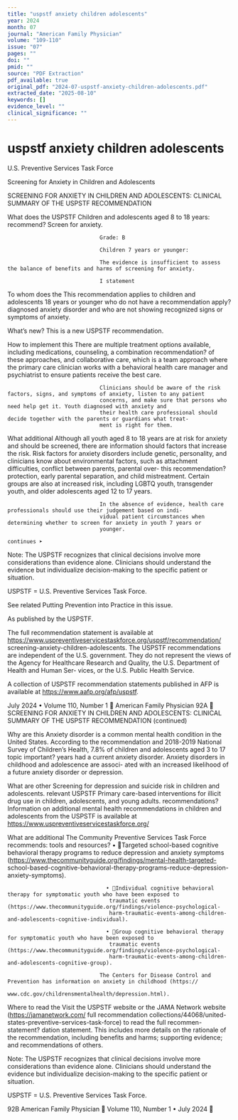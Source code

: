 ```yaml
---
title: "uspstf anxiety children adolescents"
year: 2024
month: 07
journal: "American Family Physician"
volume: "109-110"
issue: "07"
pages: ""
doi: ""
pmid: ""
source: "PDF Extraction"
pdf_available: true
original_pdf: "2024-07-uspstf-anxiety-children-adolescents.pdf"
extracted_date: "2025-08-10"
keywords: []
evidence_level: ""
clinical_significance: ""
---
```


# uspstf anxiety children adolescents

U.S. Preventive Services Task Force

Screening for Anxiety in Children and Adolescents

  SCREENING FOR ANXIETY IN CHILDREN AND ADOLESCENTS:
  CLINICAL SUMMARY OF THE USPSTF RECOMMENDATION

  What does the USPSTF           Children and adolescents aged 8 to 18 years:
  recommend?                     Screen for anxiety.

                                 Grade: B

                                 Children 7 years or younger:

                                 The evidence is insufficient to assess the balance of benefits and harms of screening for anxiety.

                                 I statement

  To whom does the               This recommendation applies to children and adolescents 18 years or younger who do not have a
  recommendation apply?          diagnosed anxiety disorder and who are not showing recognized signs or symptoms of anxiety.

  What’s new?                    This is a new USPSTF recommendation.

  How to implement this          There are multiple treatment options available, including medications, counseling, a combination
  recommendation?                of these approaches, and collaborative care, which is a team approach where the primary care
                                 clinician works with a behavioral health care manager and psychiatrist to ensure patients receive
                                 the best care.

                                 Clinicians should be aware of the risk factors, signs, and symptoms of anxiety, listen to any patient
                                 concerns, and make sure that persons who need help get it. Youth diagnosed with anxiety and
                                 their health care professional should decide together with the parents or guardians what treat-
                                 ment is right for them.


  What additional                Although all youth aged 8 to 18 years are at risk for anxiety and should be screened, there are
  information should             factors that increase the risk. Risk factors for anxiety disorders include genetic, personality, and
  clinicians know about          environmental factors, such as attachment difficulties, conflict between parents, parental over-
  this recommendation?           protection, early parental separation, and child mistreatment. Certain groups are also at increased
                                 risk, including LGBTQ youth, transgender youth, and older adolescents aged 12 to 17 years.

                                 In the absence of evidence, health care professionals should use their judgement based on indi-
                                 vidual patient circumstances when determining whether to screen for anxiety in youth 7 years or
                                 younger.
                                                                                                                                  continues ➤

  Note: The USPSTF recognizes that clinical decisions involve more considerations than evidence alone. Clinicians should understand the evidence
  but individualize decision-making to the specific patient or situation.

  USPSTF = U.S. Preventive Services Task Force.




   See related Putting Prevention into Practice in this issue.

   As published by the USPSTF.

   The full recommendation statement is available at https://www.uspreventiveservicestaskforce.org/uspstf/recommendation/
   screening-anxiety-children-adolescents. The USPSTF recommendations are independent of the U.S. government. They do
   not represent the views of the Agency for Healthcare Research and Quality, the U.S. Department of Health and Human Ser-
   vices, or the U.S. Public Health Service.

   A collection of USPSTF recommendation statements published in AFP is available at https://www.aafp.org/afp/uspstf.




July 2024 • Volume 110, Number 1                                                                                American Family Physician 92A
  SCREENING FOR ANXIETY IN CHILDREN AND ADOLESCENTS:
  CLINICAL SUMMARY OF THE USPSTF RECOMMENDATION (continued)

  Why are this                   Anxiety disorder is a common mental health condition in the United States. According to the
  recommendation and             2018-2019 National Survey of Children’s Health, 7.8% of children and adolescents aged 3 to 17
  topic important?               years had a current anxiety disorder. Anxiety disorders in childhood and adolescence are associ-
                                 ated with an increased likelihood of a future anxiety disorder or depression.

  What are other                 Screening for depression and suicide risk in children and adolescents.
  relevant USPSTF                Primary care-based interventions for illicit drug use in children, adolescents, and young adults.
  recommendations?
                                 Information on additional mental health recommendations in children and adolescents from the
                                 USPSTF is available at https://www.uspreventiveservicestaskforce.org/

  What are additional            The Community Preventive Services Task Force recommends:
  tools and resources?             • Targeted school-based cognitive behavioral therapy programs to reduce depression and
                                    anxiety symptoms (https://www.thecommunityguide.org/findings/mental-health-targeted-
                                    school-based-cognitive-behavioral-therapy-programs-reduce-depression-anxiety-symptoms).

                                   • Individual cognitive behavioral therapy for symptomatic youth who have been exposed to
                                    traumatic events (https://www.thecommunityguide.org/findings/violence-psychological-
                                    harm-traumatic-events-among-children-and-adolescents-cognitive-individual).

                                   • Group cognitive behavioral therapy for symptomatic youth who have been exposed to
                                    traumatic events (https://www.thecommunityguide.org/findings/violence-psychological-
                                    harm-traumatic-events-among-children-and-adolescents-cognitive-group).

                                 The Centers for Disease Control and Prevention has information on anxiety in childhood (https://
                                 www.cdc.gov/childrensmentalhealth/depression.html).

  Where to read the              Visit the USPSTF website or the JAMA Network website (https://jamanetwork.com/
  full recommendation            collections/44068/united-states-preventive-services-task-force) to read the full recommen-
  statement?                     dation statement. This includes more details on the rationale of the recommendation, including
                                 benefits and harms; supporting evidence; and recommendations of others.

  Note: The USPSTF recognizes that clinical decisions involve more considerations than evidence alone. Clinicians should understand the evidence
  but individualize decision-making to the specific patient or situation.

  USPSTF = U.S. Preventive Services Task Force.




92B American Family Physician	                                                                                Volume 110, Number 1 • July 2024
